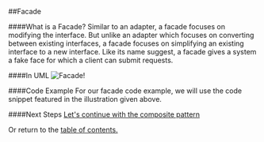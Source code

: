 ##Facade

####What is a Facade?
Similar to an adapter, a facade focuses on modifying the interface. But unlike an adapter which focuses on converting between existing interfaces, a facade focuses on simplifying an existing interface to a new interface. Like its name suggest, a facade gives a system a fake face for which a client can submit requests.

####In UML
![Facade!](https://github.com/trekbaum/present/blob/master/sdp/resourses/facade.png "Facade UML")

####Code Example
For our facade code example, we will use the code snippet featured in the illustration
given above.

####Next Steps
[Let's continue with the composite pattern](https://github.com/trekbaum/present/blob/master/sdp/composite.md)

Or return to the [table of contents.](https://github.com/trekbaum/present/blob/master/sdp/README.md)
